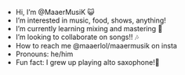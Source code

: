 -  Hi, I’m @MaaerMusiK 😺
-  I’m interested in music, food, shows, anything!
-  I’m currently learning mixing and mastering 🎹
-  I’m looking to collaborate on songs!! 🎶
- How to reach me @maaerlol/maaermusik on insta
- Pronouns: he/him
-  Fun fact: I grew up playing alto saxophone!🎷
<!---
MaaerMusiK/MaaerMusiK is a ✨ special ✨ repository because its `README.md` (this file) appears on your GitHub profile.
You can click the Preview link to take a look at your changes.
--->
